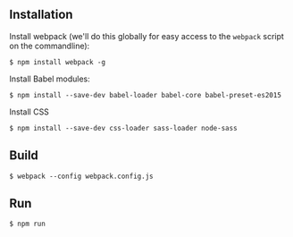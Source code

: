 ## Installation

Install webpack (we'll do this globally for easy access to the `webpack` script on the commandline):

```
$ npm install webpack -g
```

Install Babel modules:

```
$ npm install --save-dev babel-loader babel-core babel-preset-es2015
```

Install CSS

```
$ npm install --save-dev css-loader sass-loader node-sass
```

## Build

```
$ webpack --config webpack.config.js
```

## Run

```
$ npm run
```
